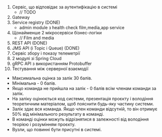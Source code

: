 1) Сервіс, що відповідає за аутентифікацію в системі
    * // TODO
2) Gateway
3) Service registry (DONE)
    * admin module з health check film,media,app service
4) Щонайменше 2 мікросервіси бізнес-логіки
   * // Film and media
5) REST API (DONE)
6) JMS API (i Topic i Queue) (DONE)
7) Сервіс збору і показу телеметрії
8) 2 модулі зі Spring Cloud
9) gRPC API з використанням Protobuffer
10) Тестування між серверної взаємодії

* Максимальна оцінка за залік 30 балів.
* Мінімальна - 0 балів. 
* Якщо команда не прийшла на залік - 0 балів всім членам команди за залік. 
* На заліку оцінюється код системи, презентація проєкту і володіння теоретичним матеріалом, щоб пояснити будь-яку частину системи. 
* Залік здає вся команда. Якщо член команди відсутній, то він отримує 50% від мінімального результату в команді. 
* В команді оцінки можуть відрізнятися в залежності від володіння теорією і розумінням проєкту. 
* Вузли, що повинні бути присутні в системі.